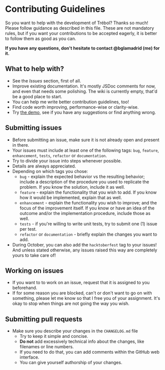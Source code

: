 # Contributing Guidelines

So you want to help with the development of Trébol? Thanks so much!
Please follow guidance as described in this file. These are not mandatory rules, but if you
want your contributions to be accepted eagerly, it is better to follow them as good as you can.

__If you have any questions, don't hesitate to contact @bglamadrid (me) for it.__


## What to help with?

- See the _Issues_ section, first of all.
- Improve existing documentation. It's mostly JSDoc comments for now, and even that needs some polishing. The wiki is currently empty, that'd be a good place to start.
- You can help me write better contribution guidelines, too!
- Find code worth improving, performance-wise or clarity-wise.
- Try [the demo](https://trebol-ecommerce.github.io/ngx-trebol-frontend/), see if you have any suggestions or find anything wrong.


## Submitting issues
- Before submitting an issue, make sure it is not already open and present in there.
- Your issues must include at least one of the following tags: `bug`, `feature`, `enhancement`, `tests`, `refactor` or `documentation`.
- Try to divide your issue into steps whenever possible.
- Details are always appreciated.
- Depending on which tags you chose:
    - `bug` - explain the expected behavior vs the resulting behavior; include a description of the procedure you used to replicate the problem. If you know the solution, include it as well.
    - `feature` - explain the functionality that you wish to add. If you know how it would be implemented, explain that as well.
    - `enhancement` - explain the functionality you wish to improve; and the focus of the improvement itself. If you know or have an idea of the outcome and/or the implementation procedure, include those as well.
    - `tests` - if you're willing to write unit tests, try to submit one (1) issue per test.
    - `refactor` or `documentation` - briefly explain the changes you want to add.
- During October, you can also add the `hacktoberfest` tag to your issues! And unless stated otherwise, any issues raised this way are completely yours to take care of!


## Working on issues
- If you want to to work on an issue, request that it is assigned to you beforehand.
- If for some reason you are blocked, can't or don't want to go on with something, please let me know so that I free you of your assignment. It's okay to stop when things are not going the way you wish.


## Submitting pull requests
- Make sure you describe your changes in the `CHANGELOG.md` file
  - Try to keep it simple and concise.
  - __Do not__ add excessively technical info about the changes, like filenames or line numbers.
  - If you need to do that, you can add comments within the GitHub web interface.
  - You can give yourself authorship of your changes.
